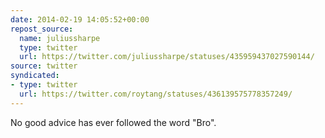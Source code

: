 ```yaml
---
date: 2014-02-19 14:05:52+00:00
repost_source:
  name: juliussharpe
  type: twitter
  url: https://twitter.com/juliussharpe/statuses/435959437027590144/
source: twitter
syndicated:
- type: twitter
  url: https://twitter.com/roytang/statuses/436139575778357249/
---
```


No good advice has ever followed the word "Bro".
